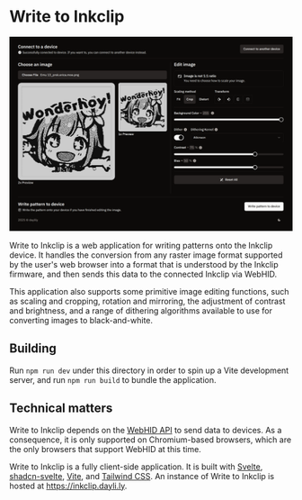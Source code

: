 # Write to Inkclip

![A screenshot of the Write to Inkclip web app.](docs/screenshot.png)

Write to Inkclip is a web application for writing patterns onto the Inkclip device. It handles the conversion from any raster image format supported by the user's web browser into a format that is understood by the Inkclip firmware, and then sends this data to the connected Inkclip via WebHID.

This application also supports some primitive image editing functions, such as scaling and cropping, rotation and mirroring, the adjustment of contrast and brightness, and a range of dithering algorithms available to use for converting images to black-and-white.

## Building

Run `npm run dev` under this directory in order to spin up a Vite development server, and run `npm run build` to bundle the application.

## Technical matters

Write to Inkclip depends on the [WebHID API](https://developer.mozilla.org/en-US/docs/Web/API/WebHID_API) to send data to devices. As a consequence, it is only supported on Chromium-based browsers, which are the only browsers that support WebHID at this time.

Write to Inkclip is a fully client-side application. It is built with [Svelte](https://svelte.dev), [shadcn-svelte](https://next.shadcn-svelte.com), [Vite](https://vite.dev), and [Tailwind CSS](https://tailwindcss.com). An instance of Write to Inkclip is hosted at https://inkclip.dayli.ly.
